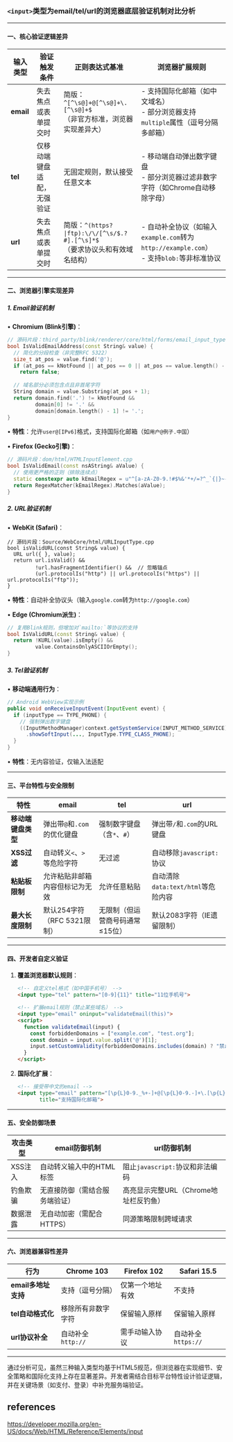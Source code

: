 ### `<input>`类型为email/tel/url的浏览器底层验证机制对比分析

---

#### 一、核心验证逻辑差异

| **输入类型** | **验证触发条件**          | **正则表达式基准**                                                                 | **浏览器扩展规则**                                 |
|--------------|---------------------------|-----------------------------------------------------------------------------------|--------------------------------------------------|
| **email**    | 失去焦点或表单提交时      | 简版：`^[^\s@]+@[^\s@]+\.[^\s@]+$` <br>（非官方标准，浏览器实现差异大）           | - 支持国际化邮箱（如中文域名）<br>- 部分浏览器支持`multiple`属性（逗号分隔多邮箱） |
| **tel**      | 仅移动端键盘适配，无强验证| 无固定规则，默认接受任意文本                                                      | - 移动端自动弹出数字键盘<br>- 部分浏览器过滤非数字字符（如Chrome自动移除字母） |
| **url**      | 失去焦点或表单提交时      | 简版：`^(https?\|ftp):\/\/[^\s/$.?#].[^\s]*$` <br>（要求协议头和有效域名结构）       | - 自动补全协议（如输入`example.com`转为`http://example.com`）<br>- 支持`blob:`等非标准协议 |

---

#### 二、浏览器引擎实现差异

##### 1. **Email验证机制**
• **Chromium (Blink引擎)**：
  ```cpp
  // 源码片段：third_party/blink/renderer/core/html/forms/email_input_type.cc
  bool IsValidEmailAddress(const String& value) {
    // 简化的分段检查（非完整RFC 5322）
    size_t at_pos = value.find('@');
    if (at_pos == kNotFound || at_pos == 0 || at_pos == value.length() - 1)
      return false;
    
    // 域名部分必须包含点且非首尾字符
    String domain = value.Substring(at_pos + 1);
    return domain.find('.') != kNotFound && 
           domain[0] != '.' && 
           domain[domain.length() - 1] != '.';
  }
  ```
  • **特性**：允许`user@[IPv6]`格式，支持国际化邮箱（如`用户@例子.中国`）

• **Firefox (Gecko引擎)**：
  ```cpp
  // 源码片段：dom/html/HTMLInputElement.cpp
  bool IsValidEmail(const nsAString& aValue) {
    // 使用更严格的正则（排除连续点）
    static constexpr auto kEmailRegex = u"^[a-zA-Z0-9.!#$%&'*+/=?^_`{|}~-]+@[a-zA-Z0-9](?:[a-zA-Z0-9-]{0,61}[a-zA-Z0-9])?(?:\\.[a-zA-Z0-9](?:[a-zA-Z0-9-]{0,61}[a-zA-Z0-9])?)*$"_ns;
    return RegexMatcher(kEmailRegex).Matches(aValue);
  }
  ```

##### 2. **URL验证机制**
• **WebKit (Safari)**：
  ```objc
  // 源码片段：Source/WebCore/html/URLInputType.cpp
  bool isValidURL(const String& value) {
    URL url({ }, value);
    return url.isValid() && 
           !url.hasFragmentIdentifier() &&  // 忽略锚点
           (url.protocolIs("http") || url.protocolIs("https") || url.protocolIs("ftp"));
  }
  ```
  • **特性**：自动补全协议头（输入`google.com`转为`http://google.com`）

• **Edge (Chromium派生)**：
  ```cpp
  // 复用Blink规则，但增加对`mailto:`等协议的支持
  bool IsValidURL(const String& value) {
    return !KURL(value).isEmpty() && 
           value.ContainsOnlyASCIIOrEmpty();
  }
  ```

##### 3. **Tel验证机制**
• **移动端通用行为**：
  ```java
  // Android WebView实现示例
  public void onReceiveInputEvent(InputEvent event) {
    if (inputType == TYPE_PHONE) {
      // 强制弹出数字键盘
      ((InputMethodManager)context.getSystemService(INPUT_METHOD_SERVICE))
        .showSoftInput(..., InputType.TYPE_CLASS_PHONE);
    }
  }
  ```
  • **特性**：无内容验证，仅输入法适配

---

#### 三、平台特性与安全限制

| **特性**                | **email**                                  | **tel**                                    | **url**                                   |
|-------------------------|--------------------------------------------|--------------------------------------------|------------------------------------------|
| **移动端键盘类型**       | 弹出带`@`和`.com`的优化键盘                | 强制数字键盘（含`*`、`#`）                  | 弹出带`/`和`.com`的URL键盘               |
| **XSS过滤**             | 自动转义`<`、`>`等危险字符                 | 无过滤                                     | 自动移除`javascript:`协议                |
| **粘贴板限制**          | 允许粘贴非邮箱内容但标记为无效             | 允许任意粘贴                               | 自动清除`data:text/html`等危险内容       |
| **最大长度限制**        | 默认254字符（RFC 5321限制）               | 无限制（但运营商号码通常≤15位）            | 默认2083字符（IE遗留限制）               |

---

#### 四、开发者自定义验证

1. **覆盖浏览器默认规则**：
   ```html
   <!-- 自定义tel格式（如中国手机号） -->
   <input type="tel" pattern="[0-9]{11}" title="11位手机号">

   <!-- 扩展email规则（禁止某些域名） -->
   <input type="email" oninput="validateEmail(this)">
   <script>
     function validateEmail(input) {
       const forbiddenDomains = ["example.com", "test.org"];
       const domain = input.value.split('@')[1];
       input.setCustomValidity(forbiddenDomains.includes(domain) ? "禁止域名" : "");
     }
   </script>
   ```

2. **国际化扩展**：
   ```html
   <!-- 接受带中文的email -->
   <input type="email" pattern="[\p{L}0-9._%+-]+@[\p{L}0-9.-]+\.[\p{L}]{2,}$" 
          title="支持国际化邮箱">
   ```

---

#### 五、安全防御场景

| **攻击类型**          | **email防御机制**                      | **url防御机制**                          |
|-----------------------|---------------------------------------|------------------------------------------|
| XSS注入               | 自动转义输入中的HTML标签              | 阻止`javascript:`协议和非法编码           |
| 钓鱼欺骗              | 无直接防御（需结合服务端验证）         | 高亮显示完整URL（Chrome地址栏反钓鱼）     |
| 数据泄露              | 无自动加密（需配合HTTPS）             | 同源策略限制跨域请求                      |

---

#### 六、浏览器兼容性差异

| **行为**               | Chrome 103         | Firefox 102        | Safari 15.5         |
|------------------------|--------------------|--------------------|---------------------|
| **email多地址支持**    | 支持（逗号分隔）   | 仅第一个地址有效    | 不支持               |
| **tel自动格式化**      | 移除所有非数字字符 | 保留输入原样        | 保留输入原样         |
| **url协议补全**        | 自动补全`http://`  | 需手动输入协议      | 自动补全`https://`  |

---

通过分析可见，虽然三种输入类型均基于HTML5规范，但浏览器在实现细节、安全策略和国际化支持上存在显著差异。开发者需结合目标平台特性设计验证逻辑，并在关键场景（如支付、登录）中补充服务端验证。

## references
https://developer.mozilla.org/en-US/docs/Web/HTML/Reference/Elements/input